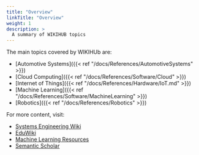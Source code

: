 ```yaml
---
title: "Overview"
linkTitle: "Overview"
weight: 1
description: >
  A summary of WIKIHUB topics
---
```


The main topics covered by WIKIHUb are:

* [Automotive Systems]({{< ref "/docs/References/AutomotiveSystems" >}})
* [Cloud Computing]({{< ref "/docs/References/Software/Cloud" >}})
* [Internet of Things]({{< ref "/docs/References/Hardware/IoT.md" >}})
* [Machine Learning]({{< ref "/docs/References/Software/MachineLearning" >}})
* [Robotics]({{< ref "/docs/References/Robotics" >}})

For more content, visit:

* [Systems Engineering Wiki](https://github.com/Mechatronics3D/SystemsEngineering)
* [EduWiki](https://github.com/wikihub/eduwiki)
* [Machine Learning Resources](http://machinelearning.mechatronics3d.com/pages/references/)
* [Semantic Scholar](https://www.semanticscholar.org/me/research)
